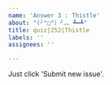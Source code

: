 ```yaml
---
name: 'Answer 3 : Thistle'
about: "(╯°□°）╯︵ ┻━┻"
title: quiz|252|Thistle
labels: ''
assignees: ''

---
```


Just click 'Submit new issue'.
